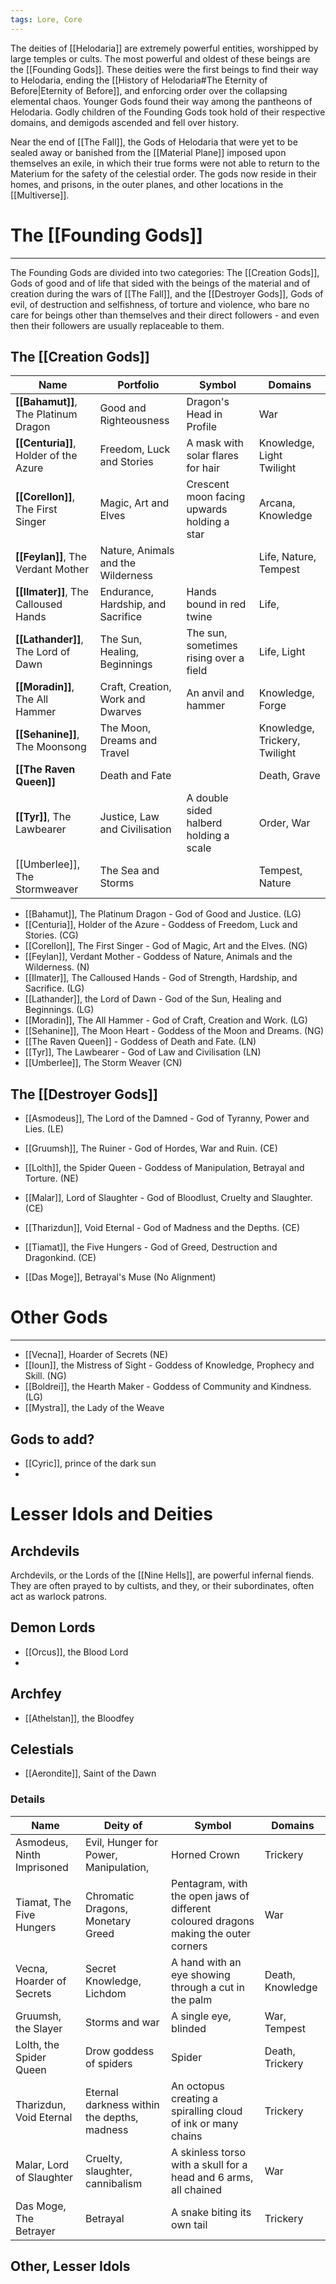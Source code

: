 ```yaml
---
tags: Lore, Core
---
```

The deities of [[Helodaria]] are extremely powerful entities, worshipped by large temples or cults. The most powerful and oldest of these beings are the [[Founding Gods]]. These deities were the first beings to find their way to Helodaria, ending the [[History of Helodaria#The Eternity of Before|Eternity of Before]], and enforcing order over the collapsing elemental chaos. Younger Gods found their way among the pantheons of Helodaria. Godly children of the Founding Gods took hold of their respective domains, and demigods ascended and fell over history.

Near the end of [[The Fall]], the Gods of Helodaria that were yet to be sealed away or banished from the [[Material Plane]] imposed upon themselves an exile, in which their true forms were not able to return to the Materium for the safety of the celestial order. The gods now reside in their homes, and prisons, in the outer planes, and other locations in the [[Multiverse]].
# The [[Founding Gods]]
---
The Founding Gods are divided into two categories: The [[Creation Gods]], Gods of good and of life that sided with the beings of the material and of creation during the wars of [[The Fall]], and the [[Destroyer Gods]], Gods of evil, of destruction and selfishness, of torture and violence, who bare no care for beings other than themselves and their direct followers - and even then their followers are usually replaceable to them.
## The [[Creation Gods]]
| Name                                  | Portfolio                          | Symbol                                      | Domains                       |
| ------------------------------------- | ---------------------------------- | ------------------------------------------- | ----------------------------- |
| **[[Bahamut]]**, The Platinum Dragon  | Good and Righteousness             | Dragon's Head in Profile                    | War                           |
| **[[Centuria]]**, Holder of the Azure | Freedom, Luck and Stories          | A mask with solar flares for hair           | Knowledge, Light Twilight     |
| **[[Corellon]]**, The First Singer    | Magic, Art and Elves               | Crescent moon facing upwards holding a star | Arcana, Knowledge             |
| **[[Feylan]]**, The Verdant Mother    | Nature, Animals and the Wilderness |                                             | Life, Nature, Tempest         |
| **[[Ilmater]]**, The Calloused Hands  | Endurance, Hardship, and Sacrifice | Hands bound in red twine                    | Life,                         |
| **[[Lathander]]**,  The Lord of Dawn  | The Sun, Healing, Beginnings       | The sun, sometimes rising over a field      | Life, Light                   |
| **[[Moradin]]**, The All Hammer       | Craft, Creation, Work and Dwarves  | An anvil and hammer                         | Knowledge, Forge              |
| **[[Sehanine]]**, The Moonsong        | The Moon, Dreams and Travel        |                                             | Knowledge, Trickery, Twilight |
| **[[The Raven Queen]]**               | Death and Fate                     |                                             | Death, Grave                  |
| **[[Tyr]]**, The Lawbearer            | Justice, Law and Civilisation      | A double sided halberd holding a scale      | Order, War                    |
| [[Umberlee]], The Stormweaver         | The Sea and Storms                 |                                             | Tempest, Nature               |
- [[Bahamut]], The Platinum Dragon - God of Good and Justice. (LG)
- [[Centuria]], Holder of the Azure - Goddess of Freedom, Luck and Stories. (CG)
- [[Corellon]], The First Singer - God of Magic, Art and the Elves. (NG)
- [[Feylan]], Verdant Mother - Goddess of Nature, Animals and the Wilderness. (N)
- [[Ilmater]], The Calloused Hands - God of Strength, Hardship, and Sacrifice. (LG)
- [[Lathander]], the Lord of Dawn - God of the Sun, Healing and Beginnings. (LG)
- [[Moradin]], The All Hammer - God of Craft, Creation and Work. (LG)
- [[Sehanine]], The Moon Heart - Goddess of the Moon and Dreams. (NG)
- [[The Raven Queen]] - Goddess of Death and Fate. (LN)
- [[Tyr]], The Lawbearer - God of Law and Civilisation (LN)
- [[Umberlee]], The Storm Weaver (CN)
## The [[Destroyer Gods]]
- [[Asmodeus]], The Lord of the Damned - God of Tyranny, Power and Lies. (LE)
- [[Gruumsh]], The Ruiner - God of Hordes, War and Ruin. (CE)
- [[Lolth]], the Spider Queen - Goddess of Manipulation, Betrayal and Torture. (NE)
- [[Malar]], Lord of Slaughter - God of Bloodlust, Cruelty and Slaughter. (CE)
- [[Tharizdun]], Void Eternal - God of Madness and the Depths. (CE)
- [[Tiamat]], the Five Hungers - God of Greed, Destruction and Dragonkind. (CE)

- [[Das Moge]], Betrayal's Muse (No Alignment)
# Other Gods
---
- [[Vecna]], Hoarder of Secrets (NE)
- [[Ioun]], the Mistress of Sight - Goddess of Knowledge, Prophecy and Skill. (NG)
- [[Boldrei]], the Hearth Maker - Goddess of Community and Kindness. (LG)
- [[Mystra]], the Lady of the Weave
## Gods to add?
- [[Cyric]], prince of the dark sun
- 
# Lesser Idols and Deities
## Archdevils
Archdevils, or the Lords of the [[Nine Hells]], are powerful infernal fiends. They are often prayed to by cultists, and they, or their subordinates, often act as warlock patrons.
## Demon Lords
- [[Orcus]], the Blood Lord
- 
## Archfey
- [[Athelstan]], the Bloodfey
## Celestials
- [[Aerondite]], Saint of the Dawn
### Details
| Name                       | Deity of                                    | Symbol                                                                               | Domains          |
| -------------------------- | ------------------------------------------- | ------------------------------------------------------------------------------------ | ---------------- |
| Asmodeus, Ninth Imprisoned | Evil, Hunger for Power, Manipulation,       | Horned Crown                                                                         | Trickery         |
| Tiamat, The Five Hungers   | Chromatic Dragons, Monetary Greed           | Pentagram, with the open jaws of different coloured dragons making the outer corners | War              |
| Vecna, Hoarder of Secrets  | Secret Knowledge, Lichdom                   | A hand with an eye showing through a cut in the palm                                 | Death, Knowledge |
| Gruumsh, the Slayer        | Storms and war                              | A single eye, blinded                                                                | War, Tempest     |
| Lolth, the Spider Queen    | Drow goddess of spiders                     | Spider                                                                               | Death, Trickery  |
| Tharizdun, Void Eternal    | Eternal darkness within the depths, madness | An octopus creating a spiralling cloud of ink or many chains                         | Trickery         |
| Malar, Lord of Slaughter   | Cruelty, slaughter, cannibalism             | A skinless torso with a skull for a head and 6 arms, all chained                     | War              |
| Das Moge, The Betrayer     | Betrayal                                    | A snake biting its own tail                                                          | Trickery         |
## Other, Lesser Idols 
